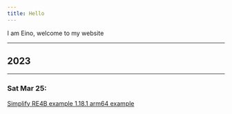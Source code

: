 ```yaml
---
title: Hello
---
```


I am Eino, welcome to my website

___

## 2023

---

### Sat Mar 25:
[Simplify RE4B example 1.18.1 arm64 example](re4b/re4b_simplify_1.18.1_arm64.html)
